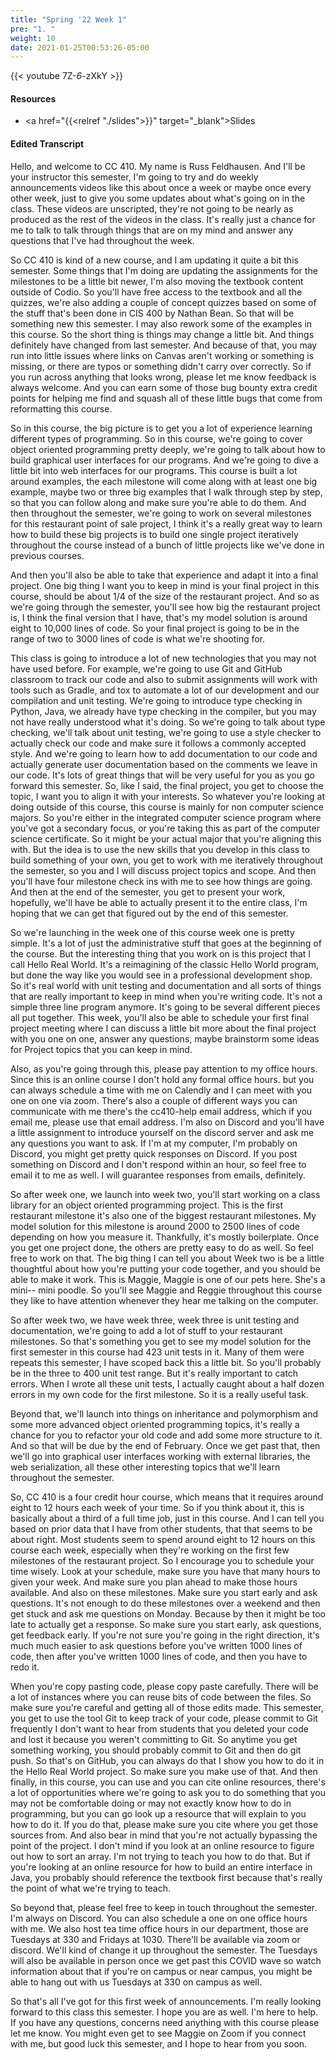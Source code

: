 ```yaml
---
title: "Spring '22 Week 1"
pre: "1. "
weight: 10
date: 2021-01-25T00:53:26-05:00
---
```


{{< youtube 7Z-_6_-zXkY >}}

#### Resources

* <a href="{{<relref "./slides">}}" target="_blank">Slides</a>

#### Edited Transcript

Hello, and welcome to CC 410. My name is Russ Feldhausen. And I'll be your instructor this semester, I'm going to try and do weekly announcements videos like this about once a week or maybe once every other week, just to give you some updates about what's going on in the class. These videos are unscripted, they're not going to be nearly as produced as the rest of the videos in the class. It's really just a chance for me to talk to talk through things that are on my mind and answer any questions that I've had throughout the week. 

So CC 410 is kind of a new course, and I am updating it quite a bit this semester. Some things that I'm doing are updating the assignments for the milestones to be a little bit newer, I'm also moving the textbook content outside of Codio. So you'll have free access to the textbook and all the quizzes, we're also adding a couple of concept quizzes based on some of the stuff that's been done in CIS 400 by Nathan Bean. So that will be something new this semester. I may also rework some of the examples in this course. So the short thing is things may change a little bit. And things definitely have changed from last semester. And because of that, you may run into little issues where links on Canvas aren't working or something is missing, or there are typos or something didn't carry over correctly. So if you run across anything that looks wrong, please let me know feedback is always welcome. And you can earn some of those bug bounty extra credit points for helping me find and squash all of these little bugs that come from reformatting this course. 

So in this course, the big picture is to get you a lot of experience learning different types of programming. So in this course, we're going to cover object oriented programming pretty deeply, we're going to talk about how to build graphical user interfaces for our programs. And we're going to dive a little bit into web interfaces for our programs. This course is built a lot around examples, the each milestone will come along with at least one big example, maybe two or three big examples that I walk through step by step, so that you can follow along and make sure you're able to do them. And then throughout the semester, we're going to work on several milestones for this restaurant point of sale project, I think it's a really great way to learn how to build these big projects is to build one single project iteratively throughout the course instead of a bunch of little projects like we've done in previous courses. 

And then you'll also be able to take that experience and adapt it into a final project. One big thing I want you to keep in mind is your final project in this course, should be about 1/4 of the size of the restaurant project. And so as we're going through the semester, you'll see how big the restaurant project is, I think the final version that I have, that's my model solution is around eight to 10,000 lines of code. So your final project is going to be in the range of two to 3000 lines of code is what we're shooting for. 

This class is going to introduce a lot of new technologies that you may not have used before. For example, we're going to use Git and GitHub classroom to track our code and also to submit assignments will work with tools such as Gradle, and tox to automate a lot of our development and our compilation and unit testing. We're going to introduce type checking in Python, Java, we already have type checking in the compiler, but you may not have really understood what it's doing. So we're going to talk about type checking, we'll talk about unit testing, we're going to use a style checker to actually check our code and make sure it follows a commonly accepted style. And we're going to learn how to add documentation to our code and actually generate user documentation based on the comments we leave in our code. It's lots of great things that will be very useful for you as you go forward this semester. So, like I said, the final project, you get to choose the topic, I want you to align it with your interests. So whatever you're looking at doing outside of this course, this course is mainly for non computer science majors. So you're either in the integrated computer science program where you've got a secondary focus, or you're taking this as part of the computer science certificate. So it might be your actual major that you're aligning this with. But the idea is to use the new skills that you develop in this class to build something of your own, you get to work with me iteratively throughout the semester, so you and I will discuss project topics and scope. And then you'll have four milestone check ins with me to see how things are going. And then at the end of the semester, you get to present your work, hopefully, we'll have be able to actually present it to the entire class, I'm hoping that we can get that figured out by the end of this semester. 

So we're launching in the week one of this course week one is pretty simple. It's a lot of just the administrative stuff that goes at the beginning of the course. But the interesting thing that you work on is this project that I call Hello Real World. It's a reimagining of the classic Hello World program, but done the way like you would see in a professional development shop. So it's real world with unit testing and documentation and all sorts of things that are really important to keep in mind when you're writing code. It's not a simple three line program anymore. It's going to be several different pieces all put together. This week, you'll also be able to schedule your first final project meeting where I can discuss a little bit more about the final project with you one on one, answer any questions, maybe brainstorm some ideas for Project topics that you can keep in mind. 

Also, as you're going through this, please pay attention to my office hours. Since this is an online course I don't hold any formal office hours. but you can always schedule a time with me on Calendly and I can meet with you one on one via zoom. There's also a couple of different ways you can communicate with me there's the cc410-help email address, which if you email me, please use that email address. I'm also on Discord and you'll have a little assignment to introduce yourself on the discord server and ask me any questions you want to ask. If I'm at my computer, I'm probably on Discord, you might get pretty quick responses on Discord. If you post something on Discord and I don't respond within an hour, so feel free to email it to me as well. I will guarantee responses from emails, definitely. 

So after week one, we launch into week two, you'll start working on a class library for an object oriented programming project. This is the first restaurant milestone it's also one of the biggest restaurant milestones. My model solution for this milestone is around 2000 to 2500 lines of code depending on how you measure it. Thankfully, it's mostly boilerplate. Once you get one project done, the others are pretty easy to do as well. So feel free to work on that. The big thing I can tell you about Week two is be a little thoughtful about how you're putting your code together, and you should be able to make it work. This is Maggie, Maggie is one of our pets here. She's a mini-- mini poodle. So you'll see Maggie and Reggie throughout this course they like to have attention whenever they hear me talking on the computer. 

So after week two, we have week three, week three is unit testing and documentation, we're going to add a lot of stuff to your restaurant milestones. So that's something you get to see my model solution for the first semester in this course had 423 unit tests in it. Many of them were repeats this semester, I have scoped back this a little bit. So you'll probably be in the three to 400 unit test range. But it's really important to catch errors. When I wrote all these unit tests, I actually caught about a half dozen errors in my own code for the first milestone. So it is a really useful task. 

Beyond that, we'll launch into things on inheritance and polymorphism and some more advanced object oriented programming topics, it's really a chance for you to refactor your old code and add some more structure to it. And so that will be due by the end of February. Once we get past that, then we'll go into graphical user interfaces working with external libraries, the web serialization, all these other interesting topics that we'll learn throughout the semester. 

So, CC 410 is a four credit hour course, which means that it requires around eight to 12 hours each week of your time. So if you think about it, this is basically about a third of a full time job, just in this course. And I can tell you based on prior data that I have from other students, that that seems to be about right. Most students seem to spend around eight to 12 hours on this course each week, especially when they're working on the first few milestones of the restaurant project. So I encourage you to schedule your time wisely. Look at your schedule, make sure you have that many hours to given your week. And make sure you plan ahead to make those hours available. And also on these milestones. Make sure you start early and ask questions. It's not enough to do these milestones over a weekend and then get stuck and ask me questions on Monday. Because by then it might be too late to actually get a response. So make sure you start early, ask questions, get feedback early. If you're not sure you're going in the right direction, it's much much easier to ask questions before you've written 1000 lines of code, then after you've written 1000 lines of code, and then you have to redo it. 

When you're copy pasting code, please copy paste carefully. There will be a lot of instances where you can reuse bits of code between the files. So make sure you're careful and getting all of those edits made. This semester, you get to use the tool Git to keep track of your code, please commit to Git frequently I don't want to hear from students that you deleted your code and lost it because you weren't committing to Git. So anytime you get something working, you should probably commit to Git and then do git push. So that's on GitHub, you can always do that I show you how to do it in the Hello Real World project. So make sure you make use of that. And then finally, in this course, you can use and you can cite online resources, there's a lot of opportunities where we're going to ask you to do something that you may not be comfortable doing or may not exactly know how to do in programming, but you can go look up a resource that will explain to you how to do it. If you do that, please make sure you cite where you get those sources from. And also bear in mind that you're not actually bypassing the point of the project. I don't mind if you look at an online resource to figure out how to sort an array. I'm not trying to teach you how to do that. But if you're looking at an online resource for how to build an entire interface in Java, you probably should reference the textbook first because that's really the point of what we're trying to teach. 

So beyond that, please feel free to keep in touch throughout the semester. I'm always on Discord. You can also schedule a one on one office hours with me. We also host tea time office hours in our department, those are Tuesdays at 330 and Fridays at 1030. There'll be available via zoom or discord. We'll kind of change it up throughout the semester. The Tuesdays will also be available in person once we get past this COVID wave so watch information about that if you're on campus or near campus, you might be able to hang out with us Tuesdays at 330 on campus as well. 

So that's all I've got for this first week of announcements. I'm really looking forward to this class this semester. I hope you are as well. I'm here to help. If you have any questions, concerns need anything with this course please let me know. You might even get to see Maggie on Zoom if you connect with me, but good luck this semester, and I hope to hear from you soon. 

